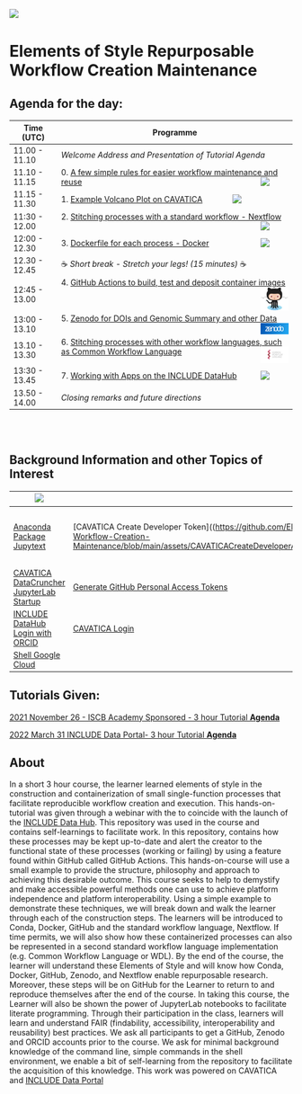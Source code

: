 <p>
<img src="https://github.com/NIH-NICHD/Elements-of-Style-Workflow-Creation-Maintenance/blob/main/assets/INCLUDEDataCoordinatingCenter.png"  width="250">
</p>

# Elements of Style Repurposable Workflow Creation Maintenance 

## Agenda for the day:
| Time (UTC)    | Programme       |
| ------------- | --------------------------------------------------------------------------- |
| 11.00 - 11.10 | *Welcome Address and Presentation of Tutorial Agenda* |
| 11.10 - 11.15 | 0. [A few simple rules for easier workflow maintenance and reuse](https://github.com/NIH-NICHD/Elements-of-Style-Workflow-Creation-Maintenance/blob/main/classes/Elements-Of-Style/A-Few-Simple-Rules-Shortened.md)<img src="https://github.com/NIH-NICHD/Elements-of-Style-Workflow-Creation-Maintenance/blob/main/assets/The_Elements_of_Programming_Style.jpg" width="50" align="right">|
| 11.15 - 11.30 | 1. [Example Volcano Plot on CAVATICA](https://github.com/NIH-NICHD/Elements-of-Style-Workflow-Creation-Maintenance/blob/main/classes/Running-a-JupyterLab-Notebook)<img src="https://github.com/NIH-NICHD/Elements-of-Style-Workflow-Creation-Maintenance/blob/main/assets/CAVATICALogo.png" width="100" align="right">|
| 11:30 - 12.00 | 2. [Stitching processes with a standard workflow - Nextflow](https://github.com/NIH-NICHD/Elements-of-Style-Workflow-Creation-Maintenance/blob/main/classes/Building-A-Nextflow-Script/README.md)<img src="https://github.com/nextflow-io/trademark/blob/master/nextflow2014_no-bg.png" width="50" align="right"> |
| 12:00 - 12.30 | 3. [Dockerfile for each process - Docker](https://github.com/NIH-NICHD/Elements-of-Style-Workflow-Creation-Maintenance/blob/main/classes/2-intro-to-conda-docker/2-build-test-share-dockerfiles-github.md) <img src="https://github.com/NIH-NICHD/Elements-of-Style-Workflow-Creation-Maintenance/blob/main/assets/Moby-Logo.png" width="50" align="right">|
| 12.30 - 12.45 | :coffee:      *Short break - Stretch your legs! (15 minutes)*            :coffee:|
| 12:45 - 13.00 | 4. [GitHub Actions to build, test and deposit container images](https://github.com/Elements-of-Style-Workflow-Creation-Maintenance/blob/main/classes/4-GitHubActionsForMaintenanceTesting.md) <img src="https://github.com/ISCB-Academy/Elements-of-Style-Reproducible-Workflow-Creation-Maintenance-Tutorial/blob/main/assets/Octocat.png" width="50" align="right"> |
| 13:00 - 13.10 | 5. [Zenodo for DOIs and Genomic Summary and other Data](https://github.com/sheynkman-lab/Long-Read-Proteogenomics/blob/main/AWStoZenodo.md) <img src="https://github.com/ISCB-Academy/Elements-of-Style-Reproducible-Workflow-Creation-Maintenance-Tutorial/blob/main/assets/Zenodo_logo.jpg" width="50" align="right">|
| 13.10 - 13.30 | 6. [Stitching processes with other workflow languages, such as Common Workflow Language](https://github.com/ISCB-Academy/Elements-of-Style-Reproducible-Workflow-Creation-Maintenance-Tutorial/blob/main/lessons/NextflowCommonWorkFlowLanguageSharedStructureSharedElements.md) <img src="https://github.com/common-workflow-language/logo/blob/main/CWL-Logo-HD.png" width="50" align="right">|
| 13:30 - 13.45 | 7. [Working with Apps on the INCLUDE DataHub]()<img src="https://github.com/NIH-NICHD/Elements-of-Style-Workflow-Creation-Maintenance/blob/main/assets/INCLUDEDataCoordinatingCenter.png"  width="50" align="right">
| 13.50 - 14.00 | *Closing remarks and future directions*|
<br/><br/>


## Background Information and other Topics of Interest
| <img src="https://github.com/NIH-NICHD/Elements-of-Style-Workflow-Creation-Maintenance/blob/main/assets/NICHD_60Years_Innovation.png"  width="50">   |   |   |  |
|---|---|---|---|
| [Anaconda Package Jupytext](https://github.com/Elements-of-Style-Workflow-Creation-Maintenance/blob/main/assets/AnacondaPackageSearchJupytext.gif)| [CAVATICA Create Developer Token]((https://github.com/Elements-of-Style-Workflow-Creation-Maintenance/blob/main/assets/CAVATICACreateDeveloperAuthenticationToken.gif) | [CAVATICA Add samtools to Docker Repository](https://github.com/Elements-of-Style-Workflow-Creation-Maintenance/blob/main/assets/CAVATICACreateDockerSamtoolsRepository.gif) | [Conda Create env and install GitHub CLI](https://github.com/Elements-of-Style-Workflow-Creation-Maintenance/blob/main/assets/CondaEnvCreateEOSAndCondaInstallGitHubCLI.gif) |
| [CAVATICA DataCruncher JupyterLab Startup](https://github.com/Elements-of-Style-Workflow-Creation-Maintenance/blob/main/assets/DataCruncherJupyterLabNotebook.gif)|[Generate GitHub Personal Access Tokens](https://github.com/Elements-of-Style-Workflow-Creation-Maintenance/blob/main/assets/GeneratingGitHubPersonalAccessTokens.gif)|[GitHub Auth Login](https://github.com/Elements-of-Style-Workflow-Creation-Maintenance/blob/main/assets/GitHubAuthLoginFromCommandLine.gif) | [GitHub Clone FHIR Exercises](https://github.com/Elements-of-Style-Workflow-Creation-Maintenance/blob/main/assets/GitHubCloneFHIRExercisesFromNICHD.gif) |
| [INCLUDE DataHub Login with ORCID](https://github.com/Elements-of-Style-Workflow-Creation-Maintenance/blob/main/assets/LoggingInAfterEnteringINCLUDEDataHubWithORCID.gif) | [CAVATICA Login](https://github.com/Elements-of-Style-Workflow-Creation-Maintenance/blob/main/assets/LoggingIntoCAVATICAFromINCLUDEDataHub.gif)| [GitHub Actions with STAR](https://github.com/Elements-of-Style-Workflow-Creation-Maintenance/blob/main/assets/MakingGitHubActionsWithStar-Docker.gif) | [Anaconda Search GitHub CLI](https://github.com/Elements-of-Style-Workflow-Creation-Maintenance/blob/main/assets/SearchAnacondaPackagesForGitHubCLI.gif) |
| [Shell Google Cloud](https://github.com/Elements-of-Style-Workflow-Creation-Maintenance/blob/main/assets/shellCloudGoogleCom.gif) | | | |
## Tutorials Given:

[2021 November 26 - ISCB Academy Sponsored - 3 hour Tutorial **Agenda**](https://github.com/ISCB-Academy/Elements-of-Style-Reproducible-Workflow-Creation-Maintenance-Tutorial/blob/main/Elements-of-Style-Reproducible-Tutorial-Agenda.md)

[2022 March 31 INCLUDE Data Portal- 3 hour Tutorial **Agenda**]()


## About

In a short 3 hour course, the learner learned elements of style in the construction and containerization of small single-function processes that facilitate reproducible workflow creation and execution.  This hands-on-tutorial was given through a webinar with the to coincide with the launch of the [INCLUDE Data Hub](https://includedcc.org/).  This repository was used in the course and contains self-learnings to facilitate work.  In this repository, contains how these processes may be kept up-to-date and alert the creator to the functional state of these processes (working or failing) by using a feature found within GitHub called GitHub Actions.  This hands-on-course will use a small example to provide the structure, philosophy and approach to achieving this desirable outcome.  This course seeks to help to demystify and make accessible powerful methods one can use to achieve platform independence and platform interoperability.  Using a simple example to demonstrate these techniques, we will break down and walk the learner through each of the construction steps.  The learners will be introduced to Conda, Docker, GitHub and the standard workflow language, Nextflow.  If time permits, we will also show how these containerized processes can also be represented in a second standard workflow language implementation (e.g. Common Workflow Language or WDL). By the end of the course, the learner will understand these Elements of Style and will know how Conda, Docker, GitHub, Zenodo, and Nextflow enable repurposable research.  Moreover, these steps will be on GitHub for the Learner to return to and reproduce themselves after the end of the course.  In taking this course, the Learner will also be shown the power of JupyterLab notebooks to facilitate literate programming.  Through their participation in the class, learners will learn and understand FAIR (findability, accessibility, interoperability and reusability) best practices. We ask all participants to get a GitHub, Zenodo and ORCID accounts prior to the course.  We ask for minimal background knowledge of the command line, simple commands in the shell environment, we enable a bit of self-learning from the repository to facilitate the acquisition of this knowledge.   This work was powered on CAVATICA and [INCLUDE Data Portal](https://github.com/NIH-NICHD/Elements-of-Style-Workflow-Creation-Maintenance/edit/main/README.md)
